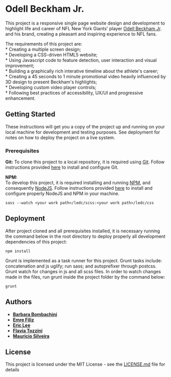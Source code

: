 # Odell Beckham Jr.

This project is a responsive single page website design and development to highlight life and career of NFL New York Giants' player [Odell Beckham Jr](https://www.odellbeckhamjr13.com/). and his brand, creating a pleasant and inspiring experience to NFL fans.

The requirements of this project are:   
	* Creating a multiple screen design;  
	* Developing a CSS-driven HTML5 website;  
	* Using Javascript code to feature detection, user interaction and visual improvement;   
	* Building a graphically rich interative timeline about the athlete's career;   
	* Creating a 45 seconds to 1 minute promotional video heavily influenced by 3D design to present Beckham's highlights;  
	* Developing custom video player controls;  
	* Following best practices of accessibility, UX/UI and progressive enhancement.

## Getting Started

These instructions will get you a copy of the project up and running on your local machine for development and testing purposes. See deployment for notes on how to deploy the project on a live system.

### Prerequisites

**Git:**
To clone this project to a local repository, it is required using [Git](https://git-scm.com/). Follow instructions provided [here](https://git-scm.com/downloads) to install and configure Git.

**NPM:**    
To develop this project, it is required installing and running [NPM](https://www.npmjs.com/), and consequently [NodeJS](https://nodejs.org/en/). Follow instructions provided [here](https://nodejs.org/en/download/) to install and configure properly NodeJS and NPM in your machine.

```
sass --watch <your work path>/ledc/scss:<your work path>/ledc/css
```

## Deployment

After project cloned and all prerequisites installed, it is necessary running the command below in the root directory to deploy properly all development dependencies of this project:

```
npm install
```

Grunt is implemented as a task runner for this project. Grunt tasks include: concatenation and js uglify; run sass; and autoprefixer through postcss. Grunt watch for changes in js and all scss files. In order to watch changes made in the files, run grunt inside the project folder by the command below:

```
grunt
```

## Authors

* [**Barbara Bombachini**](https://github.com/bbombachini)  
* [**Emre Filiz**](https://github.com/emrefiliz)  
* [**Eric Lee**](https://github.com/elee378)  
* [**Flavia Tozzini**](https://github.com/f-tozzini)  
* [**Mauricio Silveira**](https://github.com/maursilveira)  


## License

This project is licensed under the MIT License - see the [LICENSE.md](LICENSE.md) file for details
